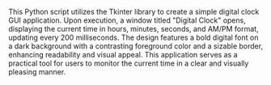 
This Python script utilizes the Tkinter library to create a simple digital clock GUI application. 
Upon execution, a window titled "Digital Clock" opens, displaying the current time in hours, minutes, seconds, and AM/PM format, updating every 200 milliseconds. 
The design features a bold digital font on a dark background with a contrasting foreground color and a sizable border, enhancing readability and visual appeal. 
This application serves as a practical tool for users to monitor the current time in a clear and visually pleasing manner.
